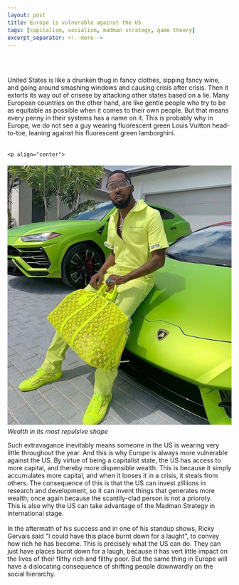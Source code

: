 ```yaml
---
layout: post
title: Europe is vulnerable against the US
tags: [capitalism, socialism, madman strategy, game theory]
excerpt_separator: <!--more-->
---
```




<br><br>

<p align="justify">
    
  
  
  United States is like a drunken thug in fancy clothes, sipping fancy wine, and going around smashing windows and causing crisis after crisis.
  Then it extorts its way out of crisese by attacking other states based on a lie. <!--more-->
  Many European countries on the other hand, are like gentle people who try to be as equitable as possible when it comes to their own people. 
  But that means every penny in their systems has a name on it. This is probably why in Europe, we do not see a guy wearing fluorescent green Louis Vuitton head-to-toe, leaning against his fluorescent green lamborghini.<br><br>
    
    <p align="center">
  <img alt="Lamborghini" src="/assets/img/pexels/lamborghini.jpg">
  <br>
    <em>Wealth in its most repulsive shape</em>
</p>

  Such extravagance inevitably means someone in the US is wearing very little throughout the year. 
  And this is why Europe is always more vulnerable against the US. 
  By virtue of being a capitalist state, the US has access to more capital, and thereby more dispensible wealth. 
  This is because it simply accumulates more capital, and when it looses it in a crisis, it steals from others. 
  The consequence of this is that the US can invest zilliions in research and development, so it can invent things that generates more wealth; once again because the scantily-clad person is not a prioroty.  
  This is also why the US can take advantage of the Madman Strategy in international stage. <br><br>
  In the aftermath of his success and in one of his standup shows, Ricky Gervais said "I could have this place burnt down for a laught", to convey how rich he has become. 
  This is precisely what the US can do. They can just have places burnt down for a laugh, because it has vert little impact on the lives of their filthy rich and filthy poor. But the same thing in Europe will have a dislocating consequence of shifting people downwardly on the social hierarchy. 
 
 
 </p>  


<br><br>
